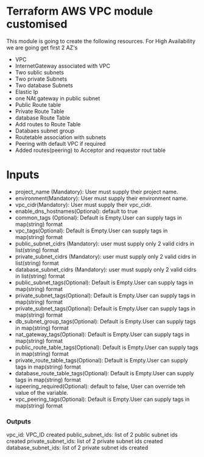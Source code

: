 # Terraform AWS VPC module customised
This module is going to create the following resources. For High Availability we are going get first 2 AZ's

* VPC 
* InternetGateway associated with VPC 
* Two sublic subnets
* Two private Subnets
* Two database Subnets
* Elastic Ip 
* one NAt gateway in public subnet
* Public Route table
* Private Route Table
* database Route Table
* Add routes to Route Table 
* Databaes subnet group
* Routetable association with subnets
* Peering with default VPC  if required 
* Added routes(peering) to Acceptor and requestor rout table


# Inputs 

* project_name (Mandatory): User must supply their project name.
* environment(Mandatory): User must supply their environment name.
* vpc_cidr(Mandatory): User must supply their vpc_cidr.
* enable_dns_hostnames(Optional): default to true
* common_tags (Optional):  Default is Empty.User can supply tags in map(string) format
* vpc_tags(Optional): Default is Empty.User can supply tags in map(string) format
* public_subnet_cidrs (Mandatory): user must supply only 2 valid cidrs in list(string) format
* private_subnet_cidrs (Mandatory): user must supply only 2 valid cidrs in list(string) format
* database_subnet_cidrs (Mandatory): user must supply only 2 valid cidrs in list(string) format
* public_subnet_tags(Optional): Default is Empty.User can supply tags in map(string) format
* private_subnet_tags(Optional): Default is Empty.User can supply tags in map(string) format
* private_subnet_tags(Optional): Default is Empty.User can supply tags in map(string) format
* db_subnet_group_tags(Optional): Default is Empty.User can supply tags in map(string) format
* nat_gateway_tags(Optional):  Default is Empty.User can supply tags in map(string) format
* public_route_table_tags(Optional): Default is Empty.User can supply tags in map(string) format
* private_route_table_tags(Optional): Default is Empty.User can supply tags in map(string) format
* database_route_table_tags(Optional): Default is Empty.User can supply tags in map(string) format
* ispeering_required(Optional): default to false, User can override teh value of the variable.
* vpc_peering_tags(Optional): Default is Empty.User can supply tags in map(string) format

### Outputs 
vpc_id: VPC_ID created 
public_subnet_ids: list of 2 public subnet ids created
private_subnet_ids: list of 2 private subnet ids created
database_subnet_ids: list of 2 private subnet ids created
